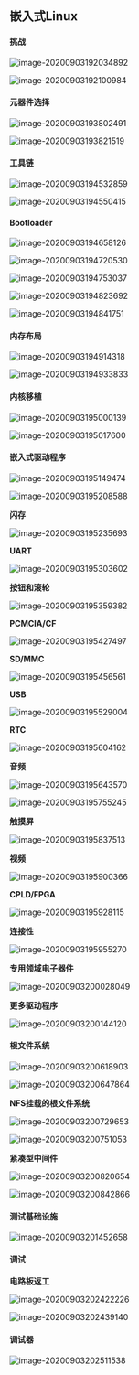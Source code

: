 ## 嵌入式Linux

#### 挑战

![image-20200903192034892](嵌入式Linux.assets/image-20200903192034892.png)

![image-20200903192100984](嵌入式Linux.assets/image-20200903192100984.png)



#### 元器件选择

![image-20200903193802491](嵌入式Linux.assets/image-20200903193802491.png)

![image-20200903193821519](嵌入式Linux.assets/image-20200903193821519.png)



#### 工具链

![image-20200903194532859](嵌入式Linux.assets/image-20200903194532859.png)

![image-20200903194550415](嵌入式Linux.assets/image-20200903194550415.png)



#### Bootloader

![image-20200903194658126](嵌入式Linux.assets/image-20200903194658126.png)

![image-20200903194720530](嵌入式Linux.assets/image-20200903194720530.png)

![image-20200903194753037](嵌入式Linux.assets/image-20200903194753037.png)

![image-20200903194823692](嵌入式Linux.assets/image-20200903194823692.png)

![image-20200903194841751](嵌入式Linux.assets/image-20200903194841751.png)



#### 内存布局

![image-20200903194914318](嵌入式Linux.assets/image-20200903194914318.png)

![image-20200903194933833](嵌入式Linux.assets/image-20200903194933833.png)



#### 内核移植

![image-20200903195000139](嵌入式Linux.assets/image-20200903195000139.png)

![image-20200903195017600](嵌入式Linux.assets/image-20200903195017600.png)



#### 嵌入式驱动程序

![image-20200903195149474](嵌入式Linux.assets/image-20200903195149474.png)

![image-20200903195208588](嵌入式Linux.assets/image-20200903195208588.png)

**闪存**

![image-20200903195235693](嵌入式Linux.assets/image-20200903195235693.png)

**UART**

![image-20200903195303602](嵌入式Linux.assets/image-20200903195303602.png)

**按钮和滚轮**

![image-20200903195359382](嵌入式Linux.assets/image-20200903195359382.png)

**PCMCIA/CF**

![image-20200903195427497](嵌入式Linux.assets/image-20200903195427497.png)

**SD/MMC**

![image-20200903195456561](嵌入式Linux.assets/image-20200903195456561.png)

**USB**

![image-20200903195529004](嵌入式Linux.assets/image-20200903195529004.png)

**RTC**

![image-20200903195604162](嵌入式Linux.assets/image-20200903195604162.png)

**音频**

![image-20200903195643570](嵌入式Linux.assets/image-20200903195643570.png)

![image-20200903195755245](嵌入式Linux.assets/image-20200903195755245.png)

**触摸屏**

![image-20200903195837513](嵌入式Linux.assets/image-20200903195837513.png)

**视频**

![image-20200903195900366](嵌入式Linux.assets/image-20200903195900366.png)

**CPLD/FPGA**

![image-20200903195928115](嵌入式Linux.assets/image-20200903195928115.png)

**连接性**

![image-20200903195955270](嵌入式Linux.assets/image-20200903195955270.png)

**专用领域电子器件**

![image-20200903200028049](嵌入式Linux.assets/image-20200903200028049.png)

**更多驱动程序**

![image-20200903200144120](嵌入式Linux.assets/image-20200903200144120.png)



#### 根文件系统

![image-20200903200618903](嵌入式Linux.assets/image-20200903200618903.png)

![image-20200903200647864](嵌入式Linux.assets/image-20200903200647864.png)

**NFS挂载的根文件系统**

![image-20200903200729653](嵌入式Linux.assets/image-20200903200729653.png)

![image-20200903200751053](嵌入式Linux.assets/image-20200903200751053.png)

**紧凑型中间件**

![image-20200903200820654](嵌入式Linux.assets/image-20200903200820654.png)

![image-20200903200842866](嵌入式Linux.assets/image-20200903200842866.png)



#### 测试基础设施

![image-20200903201452658](嵌入式Linux.assets/image-20200903201452658.png)



#### 调试

**电路板返工**

![image-20200903202422226](嵌入式Linux.assets/image-20200903202422226.png)

![image-20200903202439140](嵌入式Linux.assets/image-20200903202439140.png)



#### 调试器

![image-20200903202511538](嵌入式Linux.assets/image-20200903202511538.png)